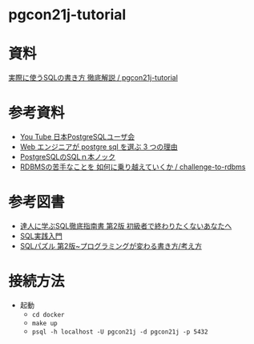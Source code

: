 # pgcon21j-tutorial

# 資料

[実際に使うSQLの書き方 徹底解説 / pgcon21j-tutorial](https://speakerdeck.com/soudai/pgcon21j-tutorial)

# 参考資料
- [You Tube 日本PostgreSQLユーザ会](https://www.youtube.com/channel/UCeenIljXnSwrwYEU-YBE2qA)
- [Web エンジニアが postgre sql を選ぶ 3 つの理由](https://www.slideshare.net/SoudaiSone/web-postgre-sql-3)
- [PostgreSQLのSQLｎ本ノック](https://speakerdeck.com/soudai/postgresqlfalsesqlnben-falsetuku)
- [RDBMSの苦手なことを 如何に乗り越えていくか / challenge-to-rdbms](https://speakerdeck.com/soudai/challenge-to-rdbms)

# 参考図書
- [達人に学ぶSQL徹底指南書 第2版 初級者で終わりたくないあなたへ](https://amzn.to/3quontz)
- [SQL実践入門](https://amzn.to/3Fcf1qi)
- [SQLパズル 第2版~プログラミングが変わる書き方/考え方](https://amzn.to/31O9ub7)

# 接続方法
- 起動
  - `cd docker`
  - `make up`
  - `psql -h localhost -U pgcon21j -d pgcon21j -p 5432`